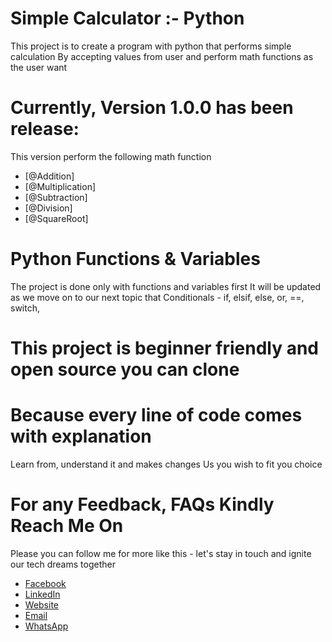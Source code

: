 
# Simple Calculator :- Python
This project is to create a program with python that performs simple calculation
By accepting values from user and perform math functions as the user want

# Currently, Version 1.0.0 has been release:
This version perform the following math function
- [@Addition]
- [@Multiplication]
- [@Subtraction]
- [@Division]
- [@SquareRoot]

# Python Functions & Variables
The project is done only with functions and variables first 
It will be updated as we move on to our next topic that
Conditionals - if, elsif, else, or, ==, switch, 

# This project is beginner friendly and open source you can clone
# Because every line of code comes with explanation
Learn from, understand it and makes changes
Us you wish to fit you choice

# For any Feedback, FAQs Kindly Reach Me On
Please you can follow me for more like this - let's stay 
in touch and ignite our tech dreams together
- [Facebook](https://facebook.com/webalien)
- [LinkedIn](https://likedin.com/in/jay-kwart)
- [Website](https://jkwart.netlify.app)
- [Email](mailto://bluspacedev@gmail.com)
- [WhatsApp](https://wa.me/+233549569702)
